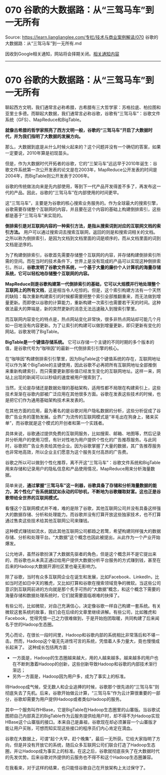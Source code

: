 # 070 谷歌的大数据路：从“三驾马车”到一无所有 

Source: https://learn.lianglianglee.com/专栏/技术与商业案例解读/070 谷歌的大数据路：从“三驾马车”到一无所有.md

因收到Google相关通知，网站将会择期关闭。[相关通知内容](https://lumendatabase.org/notices/44265620)

---

# 070 谷歌的大数据路：从“三驾马车”到一无所有

聊起西方文明，我们通常言必称希腊，古希腊有三大哲学家：苏格拉底、柏拉图和亚里士多德。而聊起大数据，我们通常言必称谷歌，谷歌有“三驾马车”：谷歌文件系统（GFS）、MapReduce和BigTable。

**就像古希腊的哲学家照亮了西方文明一般，谷歌的“三驾马车”开启了大数据时代，并为我们指明了大数据的发展方向。**

那么，大数据到底是从什么时候火起来的？这个问题并没有一个确切的答案，如果一定要说，2010年算是初现苗头。

但是，作为大数据时代开拓者的谷歌，它的“三架马车”远远早于2010年诞生：谷歌文件系统第一次公开发表的论文是在2003年，MapReduce公开发表的时间是2004年，而BigTable则公开发表于2006年。

谷歌的传统做法向来是先内部使用，等到下一代产品开发得差不多了，再发布这一代的产品。因此，谷歌的“三驾马车”在内部使用的时间更早。

这“三驾马车”，主要是为谷歌的核心搜索业务服务的。作为全球最大的搜索引擎，谷歌需要存储整个互联网的内容，并且要在这个内容的基础上构建倒排索引，这些都是基于“三驾马车”来实现的。

**倒排索引是对互联网内容的一种索引方法，是指从搜索词到对应的互联网文档的索引方法。** 用户可以通过搜索词去搜索互联网，返回的则是和搜索词相关的文档。之所以称为倒排索引，是因为文档到文档里面的词是顺序的，而从文档里面的词到文档是逆序的。

为了构建倒排索引，谷歌首先需要存储整个互联网的内容，并存储构建倒排索引所需的空间。而在当时的技术条件下，世界上是没有现成的产品可以实现这种倒排索引。所以，**谷歌发明了谷歌文件系统，一个基于大量的廉价个人计算机的海量存储系统，它可以轻松地存储整个互联网的内容。**

**MapReduce则是谷歌构建第一代倒排索引的基础，它可以大规模并行地处理整个互联网上的所有文档**，这是相当令人吃惊的。但是，这个索引构建方法有一个天然的缺陷：每次重新构建索引的时候都需要把整个索引全部推翻重来，而无法做到增量更新。而即使以谷歌的计算能力，重新构建一次索引也需要若干天的时间。这种做法最大的弊端是，新的突然更新的消息无法迅速融入到搜索引擎里。

而互联网内容变化的特点是，热点网站变化非常快，很多非热点网站却可能几个月如一日地没有内容更新。为了让索引的构建可以做到增量更新，即只更新有变化的网站，谷歌发明了BigTable。

**BigTable是一个键值存储系统。** 它可以存储一个主键的不同时期的多个版本的值，是谷歌代号为“咖啡因”的最新一代倒排索引引擎的核心。

在“咖啡因”构建倒排索引引擎里，因为BigTable这个键值系统的存在，互联网地址可以作为某个BigTable的主键使用，因此谷歌不必再把所有互联网地址全部推倒来重新构建索引，而只需要更新那些值已经发生变化的互联网地址。这样一来，网站上出现的新闻可以以秒级的速度被用户搜索到了。

当然，无论是存储还是数据处理的基础架构，适用性都不局限在构建索引上，这些技术渐渐在谷歌内部被广泛应用在其他很多方面。谷歌在发表这些技术的时候，也是把它们作为通用基础架构技术来发表的。

在其他方面的应用，最为著名的是谷歌对用户隐私数据的分析，这些分析促成了谷歌广告业务的蓬勃发展。业界广为流传的互联网模式是“羊毛出在狗身上，猪来买单”，而谷歌就是这个模式的开创者和第一个实践者。

具体来说，谷歌通过提供免费的互联网服务，比如搜索、邮箱、地图等，然后记录并分析用户的使用习惯，有针对性地为用户提供个性化的广告推荐服务。与此同时，谷歌把广告业务卖给其他企业。因为谷歌掌握了大量的数据，其广告推荐服务也非常地高效，所以企业主们愿意为这个服务支付高昂的广告费。

谷歌之所以可以做到个性化推荐，离不开这“三驾马车”：谷歌文件系统和BigTable用来存储和记录用户的隐私信息和产品使用情况，MapReduce用来分析海量数据。

简单来说，**通过掌握“三驾马车”这一利器，谷歌具备了存储和分析海量数据的能力，其个性化广告系统就犹如永动的印钞机，不断地为谷歌赚取财富。这也正是谷歌带给全世界的互联网模式。**

看懂这个互联网模式并不难，难的是除了谷歌，其他互联网公司并没有具备这样强大的数据存储、分析和处理能力。而谷歌并没有打算开放这些独家技术，也不打算通过售卖这些技术给其他互联网公司来赚钱。

这种模式赚钱如流水，因此其他互联网公司都趋之若鹜，希望构建同样强大的数据存储、分析和处理平台。“大数据”这个概念也因此被提出，从此作为一个产业开始爆发。

公允地讲，虽然谷歌扮演了大数据先驱者的角色，但是这个概念并不是它提出来的，而谷歌也从未真正通过给用户提供大数据分析平台服务的方式赚到钱，甚至在后来的Hadoop大数据开源社区里也毫无影响力。

除了谷歌，当时有众多互联网企业在诞生和发展，比如Facebook、LinkedIn，比如当时还如日中天的雅虎，又比如打算和谷歌在搜索领域竞争的微软。当这些公司意识到互联网前进的方向就是那个炙手可热的“大数据”概念，和这个概念下需要的海量存储和数据处理系统时，它们就需要面临艰难的抉择了。

有些公司，比如微软，对自己充满信心，决定像谷歌一样自己构建一套系统。有关微软这套系统的故事，我们会在后续的文章里继续讲解。有些公司，比如雅虎和Facebook，觉得凭借一己之力很难做到，于是开始抱团取暖，共同构建了后来闻名于世的Hadoop生态圈。

凭心而论，在很长一段时间里，Hadoop和谷歌内部的系统相比非常落后和不堪一击。然而，Hadoop这个毫无先进性可言的系统，凭借着人多力量大，竟也慢慢成长起来了。 这种成长包括两方面：

* 一方面是，Hadoop的生态圈越来越大，用的人越来越多。越来越多的用户也在不断刺激着Hadoop的创新，这些创新导致Hadoop和谷歌的内部技术渐行渐远；
* 另外一方面是，Hadoop因为用户多，成为了事实上的标准。

待Hadoop成气候，受无数人和企业追捧的时候，谷歌那个很先进的“三驾马车”则彻底失去了先机。后来，谷歌开始做云计算，“三驾马车”作为云计算很重要的一部分，谷歌却需要为用户提供Hadoop或者类似Hadoop的服务。

其中一个服务叫作HBase，它是BigTable在Hadoop生态圈里的山寨版。当谷歌试图把自己内部真正的BigTable作为云服务提供给用户时，却不得不为Hadoop实现HBase这个山寨版的接口。本来自己是鼻祖，谷歌现在却必须兼容一个山寨版才能让用户买账，可想而知实现这些接口的程序员们内心肯定在滴血。

谷歌在大数据上，可谓“起个大早，赶个晚集”，最后一无所获。它给大家指明了方向，但是并没有开放它的系统，随后众多互联网公司们联合打造了Hadoop生态圈，并让Hadoop成为事实上的标准。在这之后，谷歌就彻底丧失了在大数据时代的先发优势。后来谷歌对外提供的云服务也不得不和这个Hadoop生态圈兼容。

在我看来，对于这样的结果，也只能怪谷歌自己在开放架构上太过保守了。